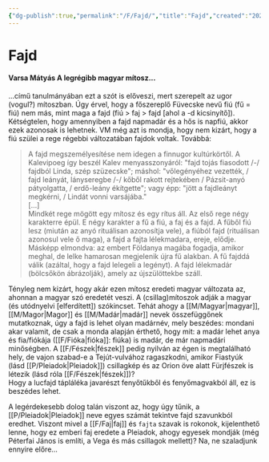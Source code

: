 ```yaml
---
{"dg-publish":true,"permalink":"/F/Fajd/","title":"Fajd","created":"2023-11-10T04:01","updated":"2024-05-02T19:03"}
---
```



# Fajd

#### Varsa Mátyás A legrégibb magyar mítosz...

...című tanulmányában ezt a szót is előveszi, mert szerepelt az ugor (vogul?) mítoszban. Úgy érvel, hogy a főszereplő Füvecske nevű fiú (fű = fiú) nem más, mint maga a fajd (fiú > faj > fajd \[ahol a -d kicsinyítő\]). Kétségtelen, hogy amennyiben a fajd napmadár és a hős is napfiú, akkor ezek azonosak is lehetnek. VM még azt is mondja, hogy nem kizárt, hogy a fiú szülei a rege régebbi változatában fajdok voltak. Továbbá:  
> A fajd megszemélyesítése nem idegen a finnugor kultúrkörtől. A Kalevipoeg így beszél Kalev menyasszonyáról: "fajd tojás fiasodott /-/ fajdból Linda, szép szüzecske"; máshol: "vőlegényéhez vezették, / fajd leányát, lányseregbe /-/ kőből rakott rejtekében / Pázsit-anyó pátyolgatta, / erdő-leány ékítgette"; vagy épp: "jött a fajdleányt megkérni, / Lindát vonni varsájába."  
> \[...\]  
> Mindkét rege mögött egy mítosz és egy rítus áll. Az első rege négy karakterre épül. E négy karakter a fű a fiú, a faj és a fajd. A fűből fiú lesz (miután az anyó rituálisan azonosítja vele), a fiúból fajd (rituálisan azonosul vele ő maga), a fajd a fajta lélekmadara, ereje, elődje. Másképp elmondva: az embert Földanya magába fogadja, amikor meghal, de lelke hamarosan megjelenik újra fű alakban. A fű fajddá válik (azáltal, hogy a fajd lelegeli a legényt). A fajd lélekmadár (bölcsőkön ábrázolják), amely az újszülöttekbe száll.  

Tényleg nem kizárt, hogy akár ezen mítosz eredeti magyar változata az, ahonnan a magyar szó eredetét veszi. A (csillag)mítoszok adják a magyar (és utódnyelvi \[elferdített\]) szókincset. Tehát ahogy a [[M/Magyar\|magyar]], [[M/Magor\|Magor]] és [[M/Madár\|madár]] nevek összefüggőnek mutatkoznak, úgy a fajd is lehet olyan madárnév, mely beszédes: mondani akar valamit, de csak a monda alapján érthető, hogy mit: a madár lehet anya és fia/fiókája ([[F/Fióka\|fióka]]: fiúka) is madár, de már napmadári minőségben. A [[F/Fészek\|fészek]] pedig nyilván az égen is megtalálható hely, de vajon szabad-e a Tejút-vulvához ragaszkodni, amikor Fiastyúk (lásd [[P/Pleiadok\|Pleiadok]]) csillagkép és az Orion öve alatt Fürjfészek is létezik (lásd róla [[F/Fészek\|fészek]])?  
Hogy a lucfajd tápláléka javarészt fenyőtűkből és fenyőmagvakból áll, ez is beszédes lehet.  

A legérdekesebb dolog talán viszont az, hogy úgy tűnik, a [[P/Pleiadok\|Pleiadok]] neve egyes számát tekintve fajd szavunkból eredhet. Viszont mivel a [[F/Faj\|faj]] és `fajta` szavak is rokonok, kijelenthető lenne, hogy ez emberi faj eredete a Pleiadok, ahogy egyesek mondják (még Péterfai János is említi, a Vega és más csillagok mellett)? Na, ne szaladjunk ennyire előre...  